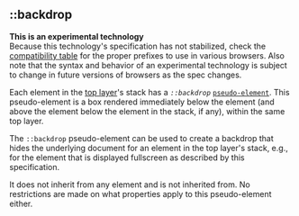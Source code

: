 ## ::backdrop

**This is an experimental technology**  
Because this technology's specification has not stabilized, check the [compatibility table][0] for the proper prefixes to use in various browsers. Also note that the syntax and behavior of an experimental technology is subject to change in future versions of browsers as the spec changes.

Each element in the [top layer][1]'s stack has a _`::backdrop`_ [`pseudo-element`][2]. This pseudo-element is a box rendered immediately below the element (and above the element below the element in the stack, if any), within the same top layer.

The `::backdrop` pseudo-element can be used to create a backdrop that hides the underlying document for an element in the top layer's stack, e.g., for the element that is displayed fullscreen as described by this specification.

It does not inherit from any element and is not inherited from. No restrictions are made on what properties apply to this pseudo-element either.


[0]: #Browser_compatibility
[1]: https://fullscreen.spec.whatwg.org/#top-layer
[2]: https://developer.mozilla.org/en/docs/Web/CSS/pseudo-elements "The documentation about this has not yet been written; please consider contributing!"
